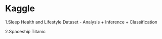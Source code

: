# Kaggle

1.Sleep Health and Lifestyle Dataset - Analysis + Inference + Classification

2.Spaceship Titanic
